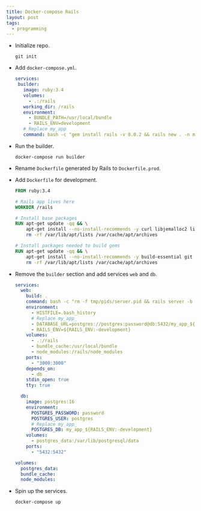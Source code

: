 ```yaml
---
title: Docker-compose Rails
layout: post
tags:
  - programming
---
```


* Initialize repo.

  ```shell
  git init
  ```

* Add `docker-compose.yml`.

   ```yml
  services:
    builder:
      image: ruby:3.4
      volumes:
        - .:/rails
      working_dir: /rails
      environment:
        - BUNDLE_PATH=/usr/local/bundle
        - RAILS_ENV=development
      # Replace my_app
      command: bash -c "gem install rails -v 8.0.2 && rails new . -n my_app --database=postgresql --force"
   ```

* Run the builder.

  ```shell
  docker-compose run builder
  ```

* Rename `Dockerfile` generated by Rails to `Dockerfile.prod`.
* Add `Dockerfile` for development.

  ```dockerfile
  FROM ruby:3.4

  # Rails app lives here
  WORKDIR /rails

  # Install base packages
  RUN apt-get update -qq && \
      apt-get install --no-install-recommends -y curl libjemalloc2 libvips postgresql-client && \
      rm -rf /var/lib/apt/lists /var/cache/apt/archives

  # Install packages needed to build gems
  RUN apt-get update -qq && \
      apt-get install --no-install-recommends -y build-essential git libpq-dev libyaml-dev pkg-config && \
      rm -rf /var/lib/apt/lists /var/cache/apt/archives
  ```

* Remove the `builder` section and add services `web` and `db`.

  ```yml
  services:
    web:
      build: .
      command: bash -c "rm -f tmp/pids/server.pid && rails server -b 0.0.0.0"
      environment:
        - HISTFILE=.bash_history
        # Replace my_app_
        - DATABASE_URL=postgres://postgres:password@db:5432/my_app_${RAILS_ENV:-development}
        - RAILS_ENV=${RAILS_ENV:-development}
      volumes:
        - .:/rails
        - bundle_cache:/usr/local/bundle
        - node_modules:/rails/node_modules
      ports:
        - "3000:3000"
      depends_on:
        - db
      stdin_open: true
      tty: true

    db:
      image: postgres:16
      environment:
        POSTGRES_PASSWORD: password
        POSTGRES_USER: postgres
        # Replace my_app_
        POSTGRES_DB: my_app_${RAILS_ENV:-development}
      volumes:
        - postgres_data:/var/lib/postgresql/data
      ports:
        - "5432:5432"

  volumes:
    postgres_data:
    bundle_cache:
    node_modules:
  ```

* Spin up the services.

  ```shell
  docker-compose up
  ```
